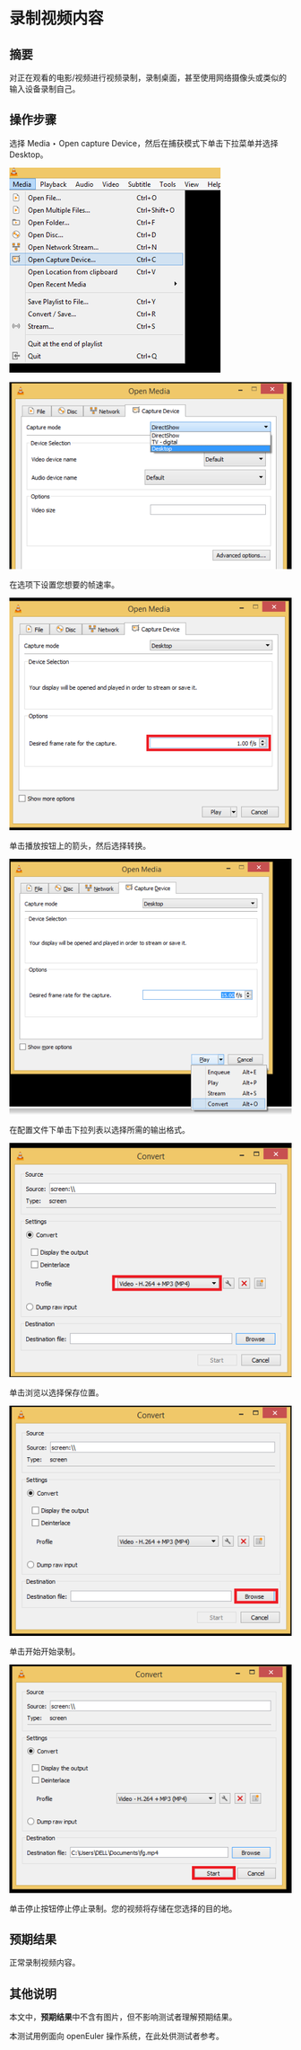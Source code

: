 # 录制视频内容

## 摘要

对正在观看的电影/视频进行视频录制，录制桌面，甚至使用网络摄像头或类似的输入设备录制自己。

## 操作步骤

选择 Media ‣ Open capture Device，然后在捕获模式下单击下拉菜单并选择 Desktop。

![录制视频内容-1](./img/录制视频内容-1.png)

![录制视频内容-2](./img/录制视频内容-2.png)

在选项下设置您想要的帧速率。

![录制视频内容-3](./img/录制视频内容-3.png)

单击播放按钮上的箭头，然后选择转换。

![录制视频内容-4](./img/录制视频内容-4.png)

在配置文件下单击下拉列表以选择所需的输出格式。

![录制视频内容-5](./img/录制视频内容-5.png)

单击浏览以选择保存位置。

![录制视频内容-6](./img/录制视频内容-6.png)

单击开始开始录制。

![录制视频内容-7](./img/录制视频内容-7.png)

单击停止按钮停止停止录制。您的视频将存储在您选择的目的地。

## 预期结果

正常录制视频内容。

## 其他说明

本文中，**预期结果**中不含有图片，但不影响测试者理解预期结果。

本测试用例面向 openEuler 操作系统，在此处供测试者参考。
